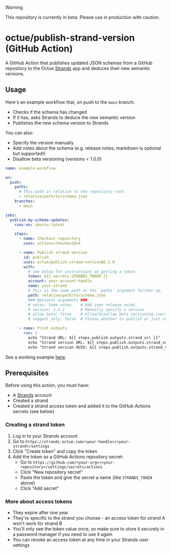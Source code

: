 > [!WARNING]
> This repository is currently in beta. Please use in production with caution.

# octue/publish-strand-version (GitHub Action)
A GitHub Action that publishes updated JSON schemas from a GitHub repository to the Octue
[Strands](https://strands.octue.com) app and deduces their new semantic versions.

## Usage
Here's an example workflow that, on push to the `main` branch:
- Checks if the schema has changed
- If it has, asks Strands to deduce the new semantic version
- Publishes the new schema version to Strands

You can also:
- Specify the version manually
- Add notes about the schema (e.g. release notes; markdown is optional but supported!)
- Disallow beta versioning (versions < 1.0.0)

```yaml
name: example-workflow

on:
  push:
    paths:
      # This path is relative to the repository root.
      - relative/path/to/schema.json
    branches:
      - main

jobs:
  publish-my-schema-updates:
    runs-on: ubuntu-latest

    steps:
      - name: Checkout repository
        uses: actions/checkout@v4

      - name: Publish strand version
        id: publish
        uses: octue/publish-strand-version@0.2.0
        with:
          # See below for instructions on getting a token.
          token: ${{ secrets.STRANDS_TOKEN }}
          account: your-account-handle
          name: your-strand
          # This is the same path as the `paths` argument further up.
          path: relative/path/to/schema.json
          ### Optional arguments ###
          # notes: Some notes.   # Add some release notes
          # version: 1.3.2       # Manually specify a version
          # allow_beta: false    # Allow/disallow beta versioning (versions < 1.0.0)
          # suggest_only: false  # Choose whether to publish or just suggest the new version number

      - name: Print outputs
        run: |
          echo "Strand URL: ${{ steps.publish.outputs.strand_url }}"
          echo "Strand version URL: ${{ steps.publish.outputs.strand_version_url }}"
          echo "Strand version UUID: ${{ steps.publish.outputs.strand_version_uuid }}"
```

See a working example [here](.github/workflows/test-publish-strand-version.yml).

## Prerequisites
Before using this action, you must have:
- A [Strands](https://strands.octue.com) account
- Created a strand
- Created a strand access token and added it to the GitHub Actions secrets (see below)

### Creating a strand token
1. Log in to your Strands account
2. Go to `https://strands.octue.com/<your-handle>/<your-strand>/settings`
4. Click "Create token" and copy the token
5. Add the token as a GitHub Actions repository secret:
   - Go to `https://github.com/<your-org>/<your-repository>/settings/secrets/actions`
   - Click "New repository secret"
   - Paste the token and give the secret a name (like `STRANDS_TOKEN` above)
   - Click "Add secret"

### More about access tokens
- They expire after one year
- They're specific to the strand you choose - an access token for strand A won't work for strand B
- You'll only see the token value once, so make sure to store it securely in a password manager if you need to use it again
- You can revoke an access token at any time in your Strands user settings

